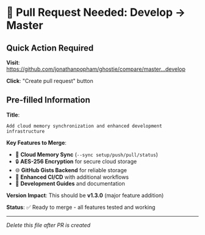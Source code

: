 # 🔄 Pull Request Needed: Develop → Master

## Quick Action Required

**Visit**: https://github.com/jonathanpopham/ghostie/compare/master...develop

**Click**: "Create pull request" button

## Pre-filled Information

**Title**: 
```
Add cloud memory synchronization and enhanced development infrastructure
```

**Key Features to Merge**:
- 🔄 **Cloud Memory Sync** (`--sync setup/push/pull/status`)
- 🔒 **AES-256 Encryption** for secure cloud storage
- 🌐 **GitHub Gists Backend** for reliable storage
- 🔧 **Enhanced CI/CD** with additional workflows
- 📖 **Development Guides** and documentation

**Version Impact**: This should be **v1.3.0** (major feature addition)

**Status**: ✅ Ready to merge - all features tested and working

---

*Delete this file after PR is created*